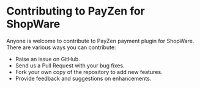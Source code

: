 # Contributing to PayZen for ShopWare

Anyone is welcome to contribute to PayZen payment plugin for ShopWare. There are various ways you can contribute:

- Raise an issue on GitHub.
- Send us a Pull Request with your bug fixes.
- Fork your own copy of the repository to add new features.
- Provide feedback and suggestions on enhancements.
